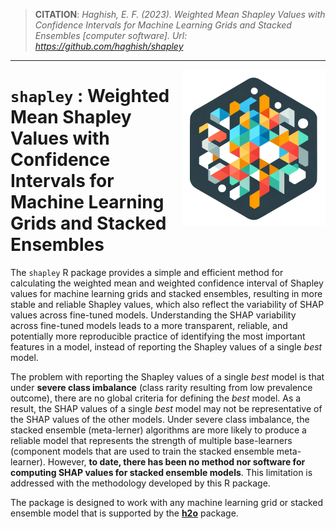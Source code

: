 > __CITATION__: _Haghish, E. F. (2023). Weighted Mean Shapley Values with Confidence Intervals for Machine Learning Grids and Stacked Ensembles [computer software]. Url: <https://github.com/haghish/shapley>_

- - -


<a href="https://github.com/haghish/shapley"><img src='man/figures/logo.png' align="right" height="250" /></a>
  
  `shapley` : Weighted Mean Shapley Values with Confidence Intervals for Machine Learning Grids and Stacked Ensembles
================================================================================

The `shapley` R package provides a simple and efficient method for calculating the weighted mean and weighted confidence interval of Shapley values for machine learning grids and stacked ensembles, resulting in more stable and reliable Shapley values, which also reflect the variability of SHAP values across fine-tuned models. Understanding the SHAP variability 
across fine-tuned models leads to a more transparent, reliable, and potentially 
more reproducible practice of identifying the most important features in a model,
instead of reporting the Shapley values of a single _best_ model. 

The problem with reporting the Shapley values of a single _best_ model is that 
under __severe class imbalance__ (class rarity resulting from low prevalence outcome), there are no global criteria for defining the _best_ model. As a result, the SHAP values 
of a single _best_ model may not be representative of the SHAP values of the other 
models. Under severe class imbalance, the stacked ensemble (meta-lerner) algorithms are more 
likely to produce a reliable model that represents the strength of multiple base-learners 
(component models that are used to train the stacked ensemble meta-learner). However, 
__to date, there has been no method nor software for computing SHAP values for stacked 
ensemble models__. This limitation is addressed with the methodology developed by 
this R package. 

The package is designed to work with any machine learning grid or stacked ensemble model that is supported by the [**h2o**](https://h2o.ai/blog/2022/shapley-values-a-gentle-introduction/) package. 



